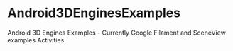 # Android3DEnginesExamples
Android 3D Engines Examples - Currently Google Filament and SceneView examples Activities
